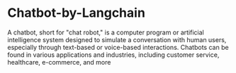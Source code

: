 # Chatbot-by-Langchain
A chatbot, short for "chat robot," is a computer program or artificial intelligence system designed to simulate a conversation with human users, especially through text-based or voice-based interactions. Chatbots can be found in various applications and industries, including customer service, healthcare, e-commerce, and more
